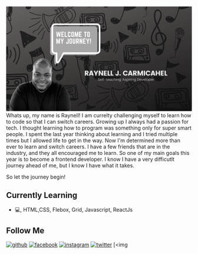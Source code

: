 ![](https://github.com/RaynellJamal/RaynellJamal/blob/main/Github%20banner.png)
Whats up, my name is Raynell! I am currelty challenging myself to learn how to code so that I can switch careers. Growing up I always had a passion for tech. I thought learning how to program was something only for super smart people. I spent the last year thinking about learning and I tried multiple times but I allowed life to get in the way. Now I'm determined more than ever to learn and switch careers. I have a few friends that are in the industry, and they all encouraged me to learn. So one of my main goals this year is to become a frontend developer. I know I have a very difficutlt journey ahead of me, but I know I have what it takes. 

So let the journey begin!

## Currently Learning
* 💻, HTML,CSS, Flebox, Grid, Javascript, ReactJs

## Follow Me
[<img src='https://cdn.jsdelivr.net/npm/simple-icons@3.0.1/icons/github.svg' alt='github' height='40'>](https://github.com/RaynellJamal)  [<img src='https://cdn.jsdelivr.net/npm/simple-icons@3.0.1/icons/facebook.svg' alt='facebook' height='40'>](https://www.facebook.com/RaynellJamal)  [<img src='https://cdn.jsdelivr.net/npm/simple-icons@3.0.1/icons/instagram.svg' alt='instagram' height='40'>](https://www.instagram.com/Raynell.dev/)  [<img src='https://cdn.jsdelivr.net/npm/simple-icons@3.0.1/icons/twitter.svg' alt='twitter' height='40'>](https://twitter.com/RaynellJamal)  [<img   

